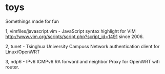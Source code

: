 # toys
Somethings made for fun

1, vimfiles/javascript.vim - JavaScript syntax highlight for VIM
http://www.vim.org/scripts/script.php?script_id=1491 since 2006. 

2, tunet - Tsinghua University Campuss Network authentication client for Linux/OpenWRT

3, ndp6 - IPv6 ICMPv6 RA forward and neighbor Proxy for OpenWRT wifi router. 

